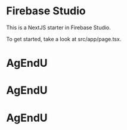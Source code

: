 # Firebase Studio

This is a NextJS starter in Firebase Studio.

To get started, take a look at src/app/page.tsx.
# AgEndU
# AgEndU
# AgEndU
